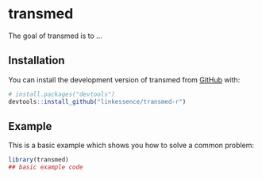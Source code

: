 
# transmed

<!-- badges: start -->
<!-- badges: end -->

The goal of transmed is to ...

## Installation

You can install the development version of transmed from [GitHub](https://github.com/) with:

``` r
# install.packages("devtools")
devtools::install_github("linkessence/transmed-r")
```

## Example

This is a basic example which shows you how to solve a common problem:

``` r
library(transmed)
## basic example code
```

